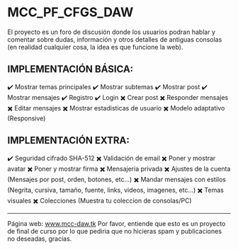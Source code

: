 # MCC_PF_CFGS_DAW

El proyecto es un foro de discusión donde los usuarios podran hablar y comentar sobre dudas, información y otros detalles de antiguas consolas (en realidad cualquier cosa, la idea es que funcione la web).



IMPLEMENTACIÓN BÁSICA:
----------------------------------------------------------------------------------------------------------
:heavy_check_mark: Mostrar temas principales
:heavy_check_mark: Mostrar subtemas
:heavy_check_mark: Mostrar post
:heavy_check_mark: Mostrar mensajes
:heavy_check_mark: Registro
:heavy_check_mark: Login
:heavy_multiplication_x: Crear post
:heavy_multiplication_x: Responder mensajes
:heavy_multiplication_x: Editar mensajes
:heavy_multiplication_x: Mostrar estadisticas de usuario
:heavy_multiplication_x: Modelo adaptativo (Responsive)




IMPLEMENTACIÓN EXTRA:
----------------------------------------------------------------------------------------------------------
:heavy_check_mark: Seguridad cifrado SHA-512
:heavy_multiplication_x: Validación de email
:heavy_multiplication_x: Poner y mostrar avatar
:heavy_multiplication_x: Poner y mostrar firma
:heavy_multiplication_x: Mensajeria privada
:heavy_multiplication_x: Ajustes de la cuenta (Mensajes por post, orden, botones, etc...)
:heavy_multiplication_x: Mandar mensajes con estilos (Negrita, cursiva, tamaño, fuente, links, videos, imagenes, etc...)
:heavy_multiplication_x: Temas visuales
:heavy_multiplication_x: Colecciones (Muestra tu coleccion de consolas/PC)


----------------------------------------------------------------------------------------------------------
Página web: www.mcc-daw.tk
Por favor, entiende que esto es un proyecto de final de curso por lo que pediria que no hicieras spam y publicaciones no deseadas, gracias.
